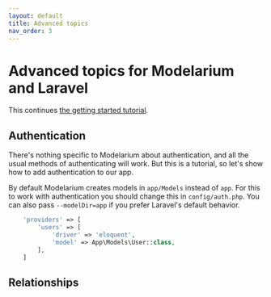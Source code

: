 ```yaml
---
layout: default
title: Advanced topics
nav_order: 3
---
```


# Advanced topics for Modelarium and Laravel

This continues [the getting started tutorial](./laraveltutorial.md).

## Authentication

There's nothing specific to Modelarium about authentication, and all the usual methods of authenticating will work. But this is a tutorial, so let's show how to add authentication to our app.

By default Modelarium creates models in `app/Models` instead of `app`. For this to work with authentication you should change this in `config/auth.php`. You can also pass `--modelDir=app` if you prefer Laravel's default behavior.

```php
    'providers' => [
        'users' => [
            'driver' => 'eloquent',
            'model' => App\Models\User::class,
        ],
    ]
```

## Relationships
